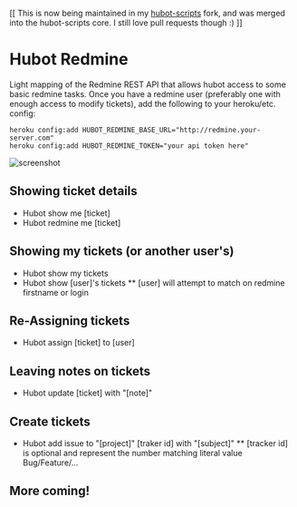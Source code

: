 [[ This is now being maintained in my [hubot-scripts](https://github.com/robhurring/hubot-scripts/blob/master/src/scripts/redmine.coffee) fork, and was merged into the hubot-scripts core. I still love pull requests though :) ]]

# Hubot Redmine

Light mapping of the Redmine REST API that allows hubot access to some basic redmine tasks. Once you have a redmine
user (preferably one with enough access to modify tickets), add the following to your heroku/etc. config:

    heroku config:add HUBOT_REDMINE_BASE_URL="http://redmine.your-server.com"
    heroku config:add HUBOT_REDMINE_TOKEN="your api token here"
  
![screenshot](https://github.com/robhurring/hubot-redmine/blob/master/ss.png?raw=true)

## Showing ticket details

* Hubot show me [ticket]
* Hubot redmine me [ticket]

## Showing my tickets (or another user's)

* Hubot show my tickets
* Hubot show [user]'s tickets
** [user] will attempt to match on redmine firstname or login

## Re-Assigning tickets

* Hubot assign [ticket] to [user]

## Leaving notes on tickets

* Hubot update [ticket] with "[note]"

## Create tickets

* Hubot add issue to "[project]" [traker id] with "[subject]"
** [tracker id] is optional and represent the number matching literal value Bug/Feature/...

## More coming!